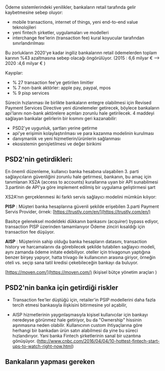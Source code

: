 Ödeme sistemlerindeki yenilikler, bankaların retail tarafında gelir kaybetmesine sebep oluyor:

* mobile transactions, internet of things, yeni end-to-end value teknolojileri
* yeni fintech şirketler, uygulamaları ve modelleri
* interchange fee'lerin (transaction fee) kural koyucular tarafından sınırlandırılması

Bu zorlukların 2020'ye kadar ingiliz bankalarınn retail ödemelerden toplam karının %43 azaltmasına sebep olacağı öngörülüyor. (2015 : 6,6 milyar € --> 2020 :4,6 milyar € )

Kayıplar: 
* % 27 transaction fee'ye getirilen limitler
* % 7 non-bank aktörler: apple pay, paypal, mpos
* % 9 pisp services

Sürecin hızlanması ile birlikte bankaların entegre olabilmesi için Revised Payment Services Directive yeni dünelemeler getirecek, böylece bankaların api'larını non-bank aktörelere açmları zorunlu hale getirilecek. 4 maddeyi sağlayan bankalar gelirlerin bir kısmını geri kazanabilir:

* PSD2'ye uygunluk, şartları yerine getirme
* api'ye erişimin kolaylaştırılması ve para kazanma modelinin kurulması
* danışmanlık ve yeni hizmetlerin/ürünlerin sağlanması
* ekosistemin genişletilmesi ve değer birikimi


## PSD2'nin getirdikleri:

En önemli düzenleme, kullanıcı banka hesabına ulaşabilen 3. parti sağlayıcıların güvenliğini zorunlu hale getirmesi, bankanın, bu amaç için tanımlanan XS2A (access to accounts) kurallarına uyan bir API sunabilmesi 3.partinin de API'ya göre implement edilmiş bir uygulama geliştirmesi şart

XS2A'nın gerçeklenmesi iki farklı servis sağlayıcı modelini mümkün kılıyor:

**PISP** : Müşteri banka hesaplarına güvenli şekilde erişebilen 3.parti Payment Servis Provider, örnek:
[https://trustly.com/en/](https://trustly.com/en/)

Basitçe geleneksel modeldeki dükkanın bankasını (acquirer) bypass ediyor, transaction PISP üzerinden tamamlanıyor
Ödeme zinciri kısaldığı için transaction fee düşüyor.  
 
**AISP** : Müşterinin sahip olduğu banka hesapların datasını, transaction history ve harcamalarını da  görebilecek şekilde tutabilen sağlayıcı modeli, aynı zamanda ödeme initate edebiliyor. oteller için trivagonun yaptığına benzer birşey yapıyor, hatta trivago ile kullanıcının arasına giriyor, örneğin oteli vs. seçip sana tatil kredisi çekebileceğin bankayı da buluyor. 

[https://moven.com/](https://moven.com/)
(kişisel bütçe yönetim araçları \)

## PSD2'nin banka için getirdiği riskler 

* Transaction fee'ler düştüğü için, retailer'in PSIP modellerini daha fazla tercih etmesi bankasıyla ilişkisini bitirmesine yol açabilir, 

* AISP hizmetlerinin yaygınlaşmasıyla kişisel kullanıcılar için bankayı neredeyse görünmez hale getiriyor, bu da "Ownership" hissinin aşınmasına neden olabilir. Kullanıcının custom ihtiyaçlarına göre herhangi bir bankadan ürün satın alabilmesi da yine bu süreci hızlandırıyor. Yani banka Fintech şirketlerinin sanal bir uzantına gönüşüyor. (http://www.cnbc.com/2016/04/04/10-hottest-fintech-start-ups-to-watch-right-now.html)


## Bankaların yapması gereken




